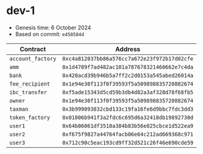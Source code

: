 # dev-1

- Genesis time: 6 October 2024
- Based on commit: `e450584d`

| Contract          | Address                                      |
| ----------------- | -------------------------------------------- |
| `account_factory` | `0xc4a812037bb86a576cc7a672e23f972b17d02cfe` |
| `amm`             | `0x1d4789f7ad482ac101a787678321460662e7c4da` |
| `bank`            | `0x420acd39b946b5a7ff2c2d0153a545abed26014a` |
| `fee_recipient`   | `0x1e94e30f113f0f39593f5a509898835720882674` |
| `ibc_transfer`    | `0xf5ade15343d5cd59b3db4d82a3af328d78f68fb5` |
| `owner`           | `0x1e94e30f113f0f39593f5a509898835720882674` |
| `taxman`          | `0x3b999093832cbd133c19fa16fe6d9bbc7fdc3dd3` |
| `token_factory`   | `0x01006b941f3a2fdc6c695d6a32418db19892730d` |
| `user1`           | `0x64b06061df3518a384b83b56e025cbce1d522ea9` |
| `user2`           | `0xf675f9827a44764facb06e64c212ad669368c971` |
| `user3`           | `0x712c90c5eac193cd9ff32d521c26f46e690cde59` |
